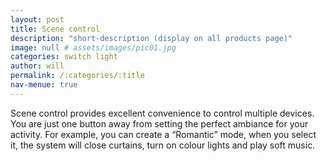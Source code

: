 ```yaml
---
layout: post
title: Scene control
description: "short-description (display on all products page)"
image: null # assets/images/pic01.jpg
categories: switch light
author: will
permalink: /:categories/:title
nav-menue: true
---
```


Scene control provides excellent convenience to control multiple devices. You are just one button away from setting the perfect ambiance for your activity. For example, you can create a “Romantic” mode, when you select it, the system will close curtains, turn on colour lights and play soft music.